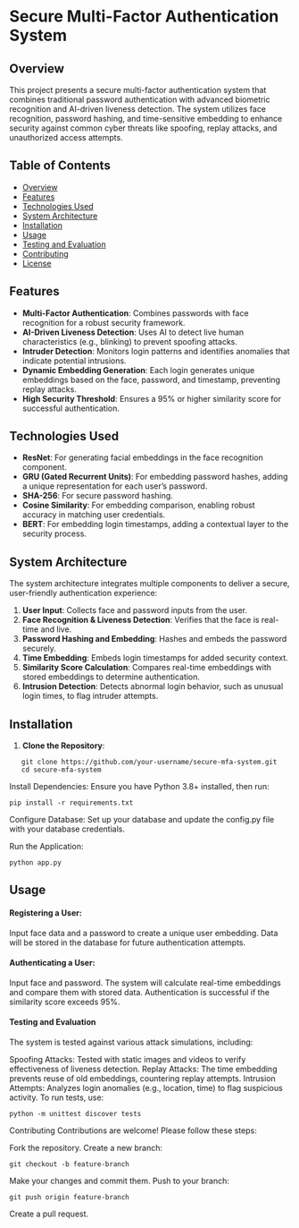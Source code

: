 # Secure Multi-Factor Authentication System

## Overview
This project presents a secure multi-factor authentication system that combines traditional password authentication with advanced biometric recognition and AI-driven liveness detection. The system utilizes face recognition, password hashing, and time-sensitive embedding to enhance security against common cyber threats like spoofing, replay attacks, and unauthorized access attempts.

## Table of Contents
- [Overview](#overview)
- [Features](#features)
- [Technologies Used](#technologies-used)
- [System Architecture](#system-architecture)
- [Installation](#installation)
- [Usage](#usage)
- [Testing and Evaluation](#testing-and-evaluation)
- [Contributing](#contributing)
- [License](#license)

## Features
- **Multi-Factor Authentication**: Combines passwords with face recognition for a robust security framework.
- **AI-Driven Liveness Detection**: Uses AI to detect live human characteristics (e.g., blinking) to prevent spoofing attacks.
- **Intruder Detection**: Monitors login patterns and identifies anomalies that indicate potential intrusions.
- **Dynamic Embedding Generation**: Each login generates unique embeddings based on the face, password, and timestamp, preventing replay attacks.
- **High Security Threshold**: Ensures a 95% or higher similarity score for successful authentication.

## Technologies Used
- **ResNet**: For generating facial embeddings in the face recognition component.
- **GRU (Gated Recurrent Units)**: For embedding password hashes, adding a unique representation for each user’s password.
- **SHA-256**: For secure password hashing.
- **Cosine Similarity**: For embedding comparison, enabling robust accuracy in matching user credentials.
- **BERT**: For embedding login timestamps, adding a contextual layer to the security process.

## System Architecture
The system architecture integrates multiple components to deliver a secure, user-friendly authentication experience:
1. **User Input**: Collects face and password inputs from the user.
2. **Face Recognition & Liveness Detection**: Verifies that the face is real-time and live.
3. **Password Hashing and Embedding**: Hashes and embeds the password securely.
4. **Time Embedding**: Embeds login timestamps for added security context.
5. **Similarity Score Calculation**: Compares real-time embeddings with stored embeddings to determine authentication.
6. **Intrusion Detection**: Detects abnormal login behavior, such as unusual login times, to flag intruder attempts.

## Installation
1. **Clone the Repository**:
```
   git clone https://github.com/your-username/secure-mfa-system.git
   cd secure-mfa-system
   ```
   
Install Dependencies: Ensure you have Python 3.8+ installed, then run:

```
pip install -r requirements.txt
```
Configure Database: Set up your database and update the config.py file with your database credentials.

Run the Application:

```
python app.py
```
## Usage
#### Registering a User:

Input face data and a password to create a unique user embedding.
Data will be stored in the database for future authentication attempts.
#### Authenticating a User:

Input face and password.
The system will calculate real-time embeddings and compare them with stored data.
Authentication is successful if the similarity score exceeds 95%.
#### Testing and Evaluation
The system is tested against various attack simulations, including:

Spoofing Attacks: Tested with static images and videos to verify effectiveness of liveness detection.
Replay Attacks: The time embedding prevents reuse of old embeddings, countering replay attempts.
Intrusion Attempts: Analyzes login anomalies (e.g., location, time) to flag suspicious activity.
To run tests, use:
```
python -m unittest discover tests
```
Contributing
Contributions are welcome! Please follow these steps:

Fork the repository.
Create a new branch:
```
git checkout -b feature-branch
```
Make your changes and commit them.
Push to your branch:
```
git push origin feature-branch
```
Create a pull request.
